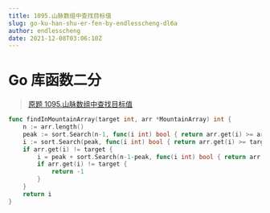 ```yaml
---
title: 1095.山脉数组中查找目标值
slug: go-ku-han-shu-er-fen-by-endlesscheng-dl6a
author: endlesscheng
date: 2021-12-08T03:06:10Z
---
```

# Go 库函数二分
 
> [原题 1095.山脉数组中查找目标值](https://leetcode.cn/problems/find-in-mountain-array)
```go
func findInMountainArray(target int, arr *MountainArray) int {
	n := arr.length()
	peak := sort.Search(n-1, func(i int) bool { return arr.get(i) >= arr.get(i+1) })
	i := sort.Search(peak, func(i int) bool { return arr.get(i) >= target })
	if arr.get(i) != target {
		i = peak + sort.Search(n-1-peak, func(i int) bool { return arr.get(peak+i) <= target })
		if arr.get(i) != target {
			return -1
		}
	}
	return i
}
```
